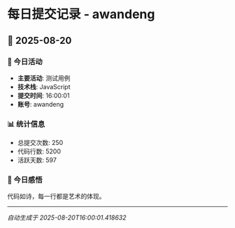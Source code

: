 # 每日提交记录 - awandeng

## 📅 2025-08-20

### 🎯 今日活动
- **主要活动**: 测试用例
- **技术栈**: JavaScript
- **提交时间**: 16:00:01
- **账号**: awandeng

### 📊 统计信息
- 总提交次数: 250
- 代码行数: 5200
- 活跃天数: 597

### 💭 今日感悟
代码如诗，每一行都是艺术的体现。

---
*自动生成于 2025-08-20T16:00:01.418632*
